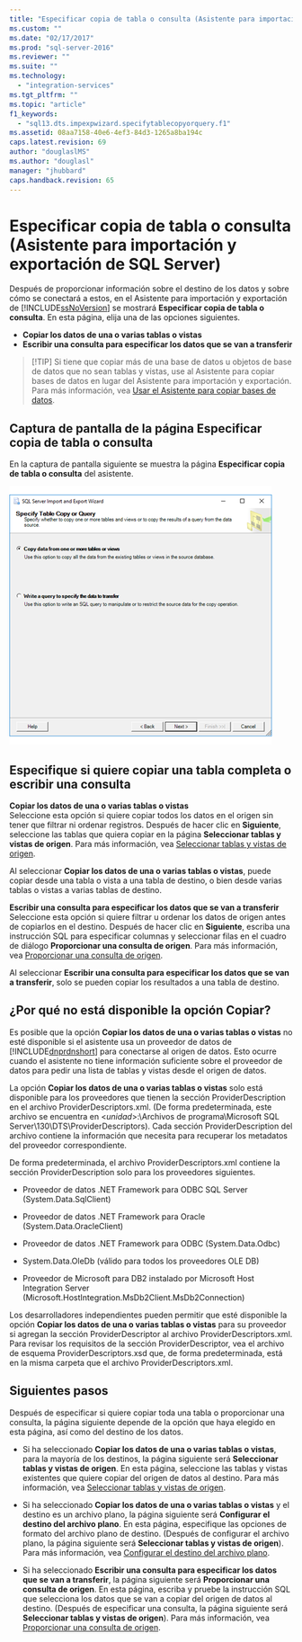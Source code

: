 ```yaml
---
title: "Especificar copia de tabla o consulta (Asistente para importaci&#243;n y exportaci&#243;n de SQL Server) | Microsoft Docs"
ms.custom: ""
ms.date: "02/17/2017"
ms.prod: "sql-server-2016"
ms.reviewer: ""
ms.suite: ""
ms.technology: 
  - "integration-services"
ms.tgt_pltfrm: ""
ms.topic: "article"
f1_keywords: 
  - "sql13.dts.impexpwizard.specifytablecopyorquery.f1"
ms.assetid: 08aa7158-40e6-4ef3-84d3-1265a8ba194c
caps.latest.revision: 69
author: "douglaslMS"
ms.author: "douglasl"
manager: "jhubbard"
caps.handback.revision: 65
---
```

# Especificar copia de tabla o consulta (Asistente para importaci&#243;n y exportaci&#243;n de SQL Server)
  Después de proporcionar información sobre el destino de los datos y sobre cómo se conectará a estos, en el Asistente para importación y exportación de [!INCLUDE[ssNoVersion](../../includes/ssnoversion-md.md)] se mostrará **Especificar copia de tabla o consulta**. En esta página, elija una de las opciones siguientes.
-   **Copiar los datos de una o varias tablas o vistas**
-   **Escribir una consulta para especificar los datos que se van a transferir**
    
> [!TIP] Si tiene que copiar más de una base de datos u objetos de base de datos que no sean tablas y vistas, use al Asistente para copiar bases de datos en lugar del Asistente para importación y exportación. Para más información, vea [Usar el Asistente para copiar bases de datos](../../relational-databases/databases/use-the-copy-database-wizard.md).     
 
## <a name="screen-shot-of-the-specify-table-copy-or-query-page"></a>Captura de pantalla de la página Especificar copia de tabla o consulta    
 En la captura de pantalla siguiente se muestra la página **Especificar copia de tabla o consulta** del asistente.    
    
 ![Table copy or query page of the Import and Export Wizard](../../integration-services/import-export-data/media/table-copy-or-query.png "Table copy or query page of the Import and Export Wizard")    
    
## <a name="specify-whether-to-copy-an-entire-table-or-write-a-query"></a>Especifique si quiere copiar una tabla completa o escribir una consulta 
 **Copiar los datos de una o varias tablas o vistas**    
 Seleccione esta opción si quiere copiar todos los datos en el origen sin tener que filtrar ni ordenar registros. Después de hacer clic en **Siguiente**, seleccione las tablas que quiera copiar en la página **Seleccionar tablas y vistas de origen**. Para más información, vea [Seleccionar tablas y vistas de origen](../../integration-services/import-export-data/select-source-tables-and-views-sql-server-import-and-export-wizard.md).    

Al seleccionar **Copiar los datos de una o varias tablas o vistas**, puede copiar desde una tabla o vista a una tabla de destino, o bien desde varias tablas o vistas a varias tablas de destino.    
    
 **Escribir una consulta para especificar los datos que se van a transferir**    
 Seleccione esta opción si quiere filtrar u ordenar los datos de origen antes de copiarlos en el destino. Después de hacer clic en **Siguiente**, escriba una instrucción SQL para especificar columnas y seleccionar filas en el cuadro de diálogo **Proporcionar una consulta de origen**. Para más información, vea [Proporcionar una consulta de origen](../../integration-services/import-export-data/provide-a-source-query-sql-server-import-and-export-wizard.md).    
    
Al seleccionar **Escribir una consulta para especificar los datos que se van a transferir**, solo se pueden copiar los resultados a una tabla de destino.    
    
## <a name="why-isnt-the-copy-option-available"></a>¿Por qué no está disponible la opción Copiar?    
 Es posible que la opción **Copiar los datos de una o varias tablas o vistas** no esté disponible si el asistente usa un proveedor de datos de [!INCLUDE[dnprdnshort](../../includes/dnprdnshort-md.md)] para conectarse al origen de datos. Esto ocurre cuando el asistente no tiene información suficiente sobre el proveedor de datos para pedir una lista de tablas y vistas desde el origen de datos.    
    
 La opción **Copiar los datos de una o varias tablas o vistas** solo está disponible para los proveedores que tienen la sección ProviderDescription en el archivo ProviderDescriptors.xml. (De forma predeterminada, este archivo se encuentra en \<*unidad*>:\Archivos de programa\Microsoft SQL Server\130\DTS\ProviderDescriptors). Cada sección ProviderDescription del archivo contiene la información que necesita para recuperar los metadatos del proveedor correspondiente.    
    
 De forma predeterminada, el archivo ProviderDescriptors.xml contiene la sección ProviderDescription solo para los proveedores siguientes.    
    
-   Proveedor de datos .NET Framework para ODBC SQL Server (System.Data.SqlClient)    
    
-   Proveedor de datos .NET Framework para Oracle (System.Data.OracleClient)    
    
-   Proveedor de datos .NET Framework para ODBC (System.Data.Odbc)    
    
-    System.Data.OleDb (válido para todos los proveedores OLE DB)    
    
-   Proveedor de Microsoft para DB2 instalado por Microsoft Host Integration Server (Microsoft.HostIntegration.MsDb2Client.MsDb2Connection)    
    
 Los desarrolladores independientes pueden permitir que esté disponible la opción **Copiar los datos de una o varias tablas o vistas** para su proveedor si agregan la sección ProviderDescriptor al archivo ProviderDescriptors.xml. Para revisar los requisitos de la sección ProviderDescriptor, vea el archivo de esquema ProviderDescriptors.xsd que, de forma predeterminada, está en la misma carpeta que el archivo ProviderDescriptors.xml.    
    
## <a name="whats-next"></a>Siguientes pasos    
 Después de especificar si quiere copiar toda una tabla o proporcionar una consulta, la página siguiente depende de la opción que haya elegido en esta página, así como del destino de los datos.    
    
-   Si ha seleccionado **Copiar los datos de una o varias tablas o vistas**, para la mayoría de los destinos, la página siguiente será **Seleccionar tablas y vistas de origen**. En esta página, seleccione las tablas y vistas existentes que quiere copiar del origen de datos al destino. Para más información, vea [Seleccionar tablas y vistas de origen](../../integration-services/import-export-data/select-source-tables-and-views-sql-server-import-and-export-wizard.md).    
    
-   Si ha seleccionado **Copiar los datos de una o varias tablas o vistas** y el destino es un archivo plano, la página siguiente será **Configurar el destino del archivo plano**. En esta página, especifique las opciones de formato del archivo plano de destino. (Después de configurar el archivo plano, la página siguiente será **Seleccionar tablas y vistas de origen**). Para más información, vea [Configurar el destino del archivo plano](../../integration-services/import-export-data/configure-flat-file-destination-sql-server-import-and-export-wizard.md).    
    
-   Si ha seleccionado **Escribir una consulta para especificar los datos que se van a transferir**, la página siguiente será **Proporcionar una consulta de origen**. En esta página, escriba y pruebe la instrucción SQL que selecciona los datos que se van a copiar del origen de datos al destino. (Después de especificar una consulta, la página siguiente será **Seleccionar tablas y vistas de origen**). Para más información, vea [Proporcionar una consulta de origen](../../integration-services/import-export-data/provide-a-source-query-sql-server-import-and-export-wizard.md).    
